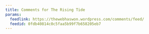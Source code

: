 ```yaml
---
title: Comments for The Rising Tide
params:
  feedlink: https://thewebhaswon.wordpress.com/comments/feed/
  feedid: 0fdb40814c0c5faa5b99f7b658205eb7
---
```

